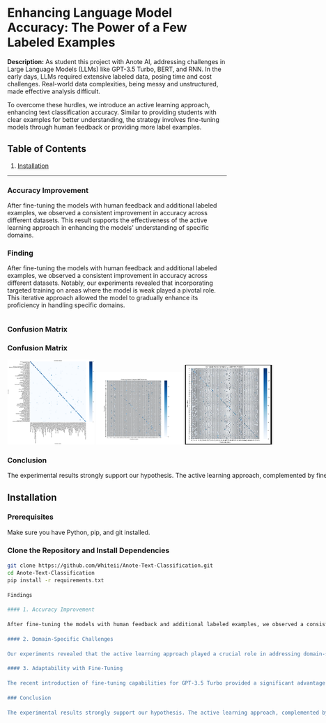 # Enhancing Language Model Accuracy: The Power of a Few Labeled Examples

**Description:**
As student this project with Anote AI, addressing challenges in Large Language Models (LLMs) like GPT-3.5 Turbo, BERT, and RNN. In the early days, LLMs required extensive labeled data, posing time and cost challenges. Real-world data complexities, being messy and unstructured, made effective analysis difficult.

To overcome these hurdles, we introduce an active learning approach, enhancing text classification accuracy. Similar to providing students with clear examples for better understanding, the strategy involves fine-tuning models through human feedback or providing more label examples.



## Table of Contents

1. [Installation](#installation)
---

### Accuracy Improvement
After fine-tuning the models with human feedback and additional labeled examples, we observed a consistent improvement in accuracy across different datasets. This result supports the effectiveness of the active learning approach in enhancing the models' understanding of specific domains.

### Finding
After fine-tuning the models with human feedback and additional labeled examples, we observed a consistent improvement in accuracy across different datasets. Notably, our experiments revealed that incorporating targeted training on areas where the model is weak played a pivotal role. This iterative approach allowed the model to gradually enhance its proficiency in handling specific domains.

<div style="display: flex; justify-content: space-between;">

  <div style="text-align: left;">

### Confusion Matrix

### Confusion Matrix

<img src="https://github.com/Whiteii/Anote-Text-Classification/blob/main/Banking%20Dataset/GPT3.5_Turbo/Evaluation/Confusion%20Matrix%20for%20Banking%20GPT3.5_Turbo%20Prediction.png" width="200">
<img src="https://github.com/Whiteii/Anote-Text-Classification/blob/main/Banking%20Dataset/BERT/Evaluation/Confusion%20Matrix%20for%20Banking%20BERT%20Prediction.png" width="200">
<img src="https://github.com/Whiteii/Anote-Text-Classification/blob/main/Banking%20Dataset/RNN/evaluation/Confusion_Matrix_Banking_Label_RNN.JPG" width="200">










### Conclusion

The experimental results strongly support our hypothesis. The active learning approach, complemented by fine-tuning capabilities, demonstrated remarkable effectiveness in overcoming challenges associated with LLMs, ultimately leading to improved accuracy and domain-specific proficiency.



















## Installation

### Prerequisites

Make sure you have Python, pip, and git installed.

### Clone the Repository and Install Dependencies

```bash
git clone https://github.com/Whiteii/Anote-Text-Classification.git
cd Anote-Text-Classification
pip install -r requirements.txt

Findings

#### 1. Accuracy Improvement

After fine-tuning the models with human feedback and additional labeled examples, we observed a consistent improvement in accuracy across different datasets. This result supports the effectiveness of the active learning approach in enhancing the models' understanding of specific domains.

#### 2. Domain-Specific Challenges

Our experiments revealed that the active learning approach played a crucial role in addressing domain-specific challenges. The models exhibited increased proficiency in handling intricacies associated with complicated categories in text classification.

#### 3. Adaptability with Fine-Tuning

The recent introduction of fine-tuning capabilities for GPT-3.5 Turbo provided a significant advantage. It allowed us to tailor the models to specific use cases, showcasing the adaptability and customization potential of our approach.

### Conclusion

The experimental results strongly support our hypothesis. The active learning approach, complemented by fine-tuning capabilities, demonstrated remarkable effectiveness in overcoming challenges associated with LLMs, ultimately leading to improved accuracy and domain-specific proficiency.


